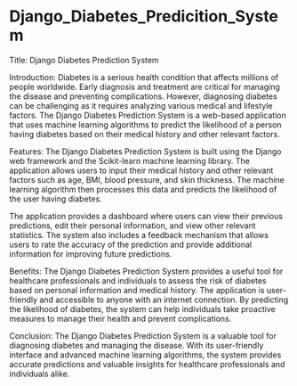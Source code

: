 # Django_Diabetes_Predicition_System
Title: Django Diabetes Prediction System

Introduction:
Diabetes is a serious health condition that affects millions of people worldwide. Early diagnosis and treatment are critical for managing the disease and preventing complications. However, diagnosing diabetes can be challenging as it requires analyzing various medical and lifestyle factors. The Django Diabetes Prediction System is a web-based application that uses machine learning algorithms to predict the likelihood of a person having diabetes based on their medical history and other relevant factors.

Features:
The Django Diabetes Prediction System is built using the Django web framework and the Scikit-learn machine learning library. The application allows users to input their medical history and other relevant factors such as age, BMI, blood pressure, and skin thickness. The machine learning algorithm then processes this data and predicts the likelihood of the user having diabetes.

The application provides a dashboard where users can view their previous predictions, edit their personal information, and view other relevant statistics. The system also includes a feedback mechanism that allows users to rate the accuracy of the prediction and provide additional information for improving future predictions.

Benefits:
The Django Diabetes Prediction System provides a useful tool for healthcare professionals and individuals to assess the risk of diabetes based on personal information and medical history. The application is user-friendly and accessible to anyone with an internet connection. By predicting the likelihood of diabetes, the system can help individuals take proactive measures to manage their health and prevent complications.

Conclusion:
The Django Diabetes Prediction System is a valuable tool for diagnosing diabetes and managing the disease. With its user-friendly interface and advanced machine learning algorithms, the system provides accurate predictions and valuable insights for healthcare professionals and individuals alike.
